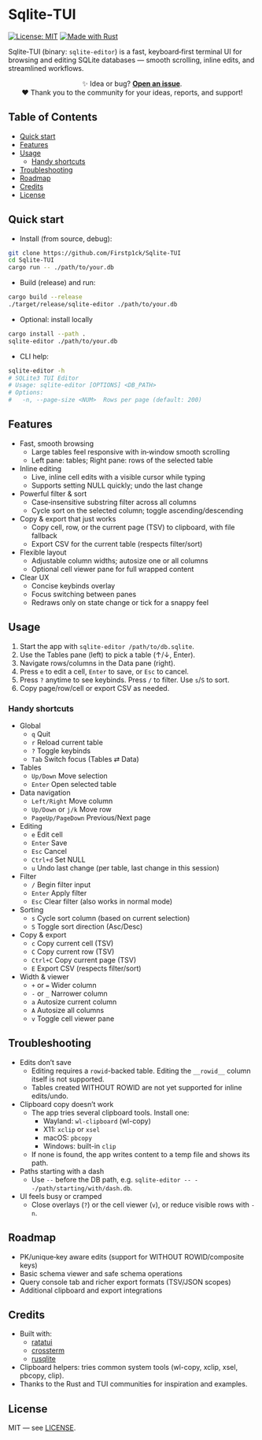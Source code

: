 # Sqlite‑TUI

[![License: MIT](https://img.shields.io/badge/License-MIT-green.svg)](LICENSE)
[![Made with Rust](https://img.shields.io/badge/Made%20with-Rust-orange.svg)](https://www.rust-lang.org/)

Sqlite‑TUI (binary: `sqlite-editor`) is a fast, keyboard‑first terminal UI for browsing and editing SQLite databases — smooth scrolling, inline edits, and streamlined workflows.

<p align="center">
✨ Idea or bug? <strong><a href="https://github.com/Firstp1ck/Sqlite-TUI/issues">Open an issue</a></strong>.<br/>
❤️ Thank you to the community for your ideas, reports, and support!
</p>

## Table of Contents
- [Quick start](#quick-start)
- [Features](#features)
- [Usage](#usage)
  - [Handy shortcuts](#handy-shortcuts)
- [Troubleshooting](#troubleshooting)
- [Roadmap](#roadmap)
- [Credits](#credits)
- [License](#license)

## Quick start
- Install (from source, debug):
```bash
git clone https://github.com/Firstp1ck/Sqlite-TUI
cd Sqlite-TUI
cargo run -- ./path/to/your.db
```

- Build (release) and run:
```bash
cargo build --release
./target/release/sqlite-editor ./path/to/your.db
```

- Optional: install locally
```bash
cargo install --path .
sqlite-editor ./path/to/your.db
```

- CLI help:
```bash
sqlite-editor -h
# SQLite3 TUI Editor
# Usage: sqlite-editor [OPTIONS] <DB_PATH>
# Options:
#   -n, --page-size <NUM>  Rows per page (default: 200)
```

## Features
- Fast, smooth browsing
  - Large tables feel responsive with in‑window smooth scrolling
  - Left pane: tables; Right pane: rows of the selected table
- Inline editing
  - Live, inline cell edits with a visible cursor while typing
  - Supports setting NULL quickly; undo the last change
- Powerful filter & sort
  - Case‑insensitive substring filter across all columns
  - Cycle sort on the selected column; toggle ascending/descending
- Copy & export that just works
  - Copy cell, row, or the current page (TSV) to clipboard, with file fallback
  - Export CSV for the current table (respects filter/sort)
- Flexible layout
  - Adjustable column widths; autosize one or all columns
  - Optional cell viewer pane for full wrapped content
- Clear UX
  - Concise keybinds overlay
  - Focus switching between panes
  - Redraws only on state change or tick for a snappy feel

## Usage
1. Start the app with `sqlite-editor /path/to/db.sqlite`.
2. Use the Tables pane (left) to pick a table (↑/↓, Enter).
3. Navigate rows/columns in the Data pane (right).
4. Press `e` to edit a cell, `Enter` to save, or `Esc` to cancel.
5. Press `?` anytime to see keybinds. Press `/` to filter. Use `s`/`S` to sort.
6. Copy page/row/cell or export CSV as needed.

### Handy shortcuts
- Global
  - `q` Quit
  - `r` Reload current table
  - `?` Toggle keybinds
  - `Tab` Switch focus (Tables ⇄ Data)
- Tables
  - `Up/Down` Move selection
  - `Enter` Open selected table
- Data navigation
  - `Left/Right` Move column
  - `Up/Down` or `j/k` Move row
  - `PageUp/PageDown` Previous/Next page
- Editing
  - `e` Edit cell
  - `Enter` Save
  - `Esc` Cancel
  - `Ctrl+d` Set NULL
  - `u` Undo last change (per table, last change in this session)
- Filter
  - `/` Begin filter input
  - `Enter` Apply filter
  - `Esc` Clear filter (also works in normal mode)
- Sorting
  - `s` Cycle sort column (based on current selection)
  - `S` Toggle sort direction (Asc/Desc)
- Copy & export
  - `c` Copy current cell (TSV)
  - `C` Copy current row (TSV)
  - `Ctrl+C` Copy current page (TSV)
  - `E` Export CSV (respects filter/sort)
- Width & viewer
  - `+` or `=` Wider column
  - `-` or `_` Narrower column
  - `a` Autosize current column
  - `A` Autosize all columns
  - `v` Toggle cell viewer pane

## Troubleshooting
- Edits don’t save
  - Editing requires a `rowid`-backed table. Editing the `__rowid__` column itself is not supported.
  - Tables created WITHOUT ROWID are not yet supported for inline edits/undo.
- Clipboard copy doesn’t work
  - The app tries several clipboard tools. Install one:
    - Wayland: `wl-clipboard` (wl-copy)
    - X11: `xclip` or `xsel`
    - macOS: `pbcopy`
    - Windows: built-in `clip`
  - If none is found, the app writes content to a temp file and shows its path.
- Paths starting with a dash
  - Use `--` before the DB path, e.g. `sqlite-editor -- --/path/starting/with/dash.db`.
- UI feels busy or cramped
  - Close overlays (`?`) or the cell viewer (`v`), or reduce visible rows with `-n`.

## Roadmap
- PK/unique‑key aware edits (support for WITHOUT ROWID/composite keys)
- Basic schema viewer and safe schema operations
- Query console tab and richer export formats (TSV/JSON scopes)
- Additional clipboard and export integrations

## Credits
- Built with:
  - [ratatui](https://github.com/ratatui-org/ratatui)
  - [crossterm](https://github.com/crossterm-rs/crossterm)
  - [rusqlite](https://github.com/rusqlite/rusqlite)
- Clipboard helpers: tries common system tools (wl-copy, xclip, xsel, pbcopy, clip).
- Thanks to the Rust and TUI communities for inspiration and examples.

## License
MIT — see [LICENSE](LICENSE).
